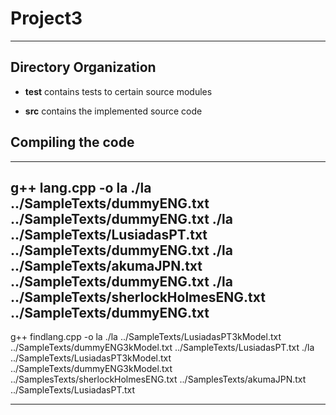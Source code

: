 # Project3

******

## Directory Organization

- **test** contains tests to certain source modules

- **src** contains the implemented source code

## Compiling the code
--------------------------------------------------------------------------------------------------------------------------
g++ lang.cpp -o la
./la ../SampleTexts/dummyENG.txt ../SampleTexts/dummyENG.txt
./la ../SampleTexts/LusiadasPT.txt ../SampleTexts/dummyENG.txt
./la ../SampleTexts/akumaJPN.txt ../SampleTexts/dummyENG.txt
./la ../SampleTexts/sherlockHolmesENG.txt ../SampleTexts/dummyENG.txt
--------------------------------------------------------------------------------------------------------------------------
g++ findlang.cpp -o la
./la ../SampleTexts/LusiadasPT3kModel.txt ../SampleTexts/dummyENG3kModel.txt ../SampleTexts/LusiadasPT.txt
./la ../SampleTexts/LusiadasPT3kModel.txt ../SampleTexts/dummyENG3kModel.txt  ../SamplesTexts/sherlockHolmesENG.txt ../SamplesTexts/akumaJPN.txt ../SampleTexts/LusiadasPT.txt


******
